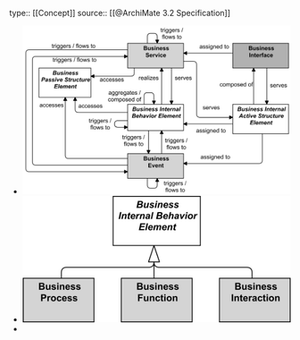 type:: [[Concept]]
source:: [[@ArchiMate 3.2 Specification]]

- ![image.png](../assets/image_1689412852804_0.png)
- ![image.png](../assets/image_1689412897162_0.png)
-